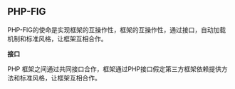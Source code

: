 ## PHP-FIG

PHP-FIG的使命是实现框架的互操作性，框架的互操作性，通过接口，自动加载机制和标准风格，让框架互相合作。

**接口**

PHP 框架之间通过共同接口合作，框架通过PHP接口假定第三方框架依赖提供方法和标准风格，让框架互相合作。





